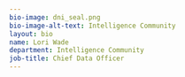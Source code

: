 ```yaml
---
bio-image: dni_seal.png
bio-image-alt-text: Intelligence Community
layout: bio
name: Lori Wade
department: Intelligence Community
job-title: Chief Data Officer
---
```

